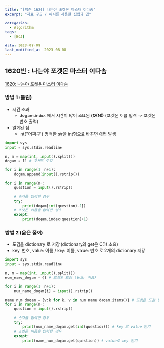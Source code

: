 ```yaml
---
title: "[백준 1620] 나는야 포켓몬 마스터 이다솜"
excerpt: "자료 구조 / 해시를 사용한 집합과 맵"

categories:
  - Algorithm
tags:
  - [BOJ]

date: 2023-08-08
last_modified_at: 2023-08-08
---
```


## 1620번 : 나는야 포켓몬 마스터 이다솜

[1620: 나는야 포켓몬 마스터 이다솜](https://www.acmicpc.net/problem/1620)

### 방법 1 (틀림)

- 시간 초과
  - dogam.index 에서 시간이 많이 소요됨 **(O(N))**
  (포켓몬 이름 입력 -> 포켓몬 번호 출력)
- 알게된 점
  - int("어쩌구") 명백한 str을 int형으로 바꾸면 에러 발생

```python
import sys
input = sys.stdin.readline

n, m = map(int, input().split())
dogam = [] # 포켓몬 도감

for i in range(1, n+1):
    dogam.append(input().rstrip())

for i in range(m):
    question = input().rstrip()

    # 숫자를 입력한 경우
    try:
        print(dogam[int(question)-1])
    # 포켓몬 이름을 입력한 경우
    except:
        print(dogam.index(question)+1)
```

### 방법 2 (옳은 풀이)

- 도감을 dictionary 로 저장 (dictionary의 get은 O(1) 소요)
- key: 번호, value: 이름 / key: 이름, value: 번호 로 2개의 dictionary 저장

```python
import sys
input = sys.stdin.readline

n, m = map(int, input().split())
num_name_dogam = {} # 포켓몬 도감 (번호: 이름)

for i in range(1, n+1):
    num_name_dogam[i] = input().rstrip()

name_num_dogam = {v:k for k, v in num_name_dogam.items()} # 포켓몬 도감 (이름: 번호)
for i in range(m):
    question = input().rstrip()

    # 숫자를 입력한 경우
    try:
        print(num_name_dogam.get(int(question))) # key 로 value 얻기
    # 포켓몬 이름을 입력한 경우
    except:
        print(name_num_dogam.get(question)) # value로 key 얻기
```
